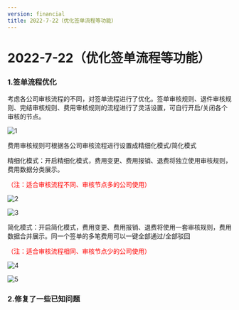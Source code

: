 ```yaml
---
version: financial
title: 2022-7-22（优化签单流程等功能）
---
```

# **2022-7-22（优化签单流程等功能）**

### **1.签单流程优化**

<ImageViewer/>

考虑各公司审核流程的不同，对签单流程进行了优化。签单审核规则、退件审核规则、完结审核规则、费用审核规则的流程进行了灵活设置，可自行开启/关闭各个审核的节点。

![1](/assets/media/2022.07.15.1.png "1")

费用审核规则可根据各公司审核流程进行设置成精细化模式/简化模式

精细化模式：开启精细化模式，费用变更、费用报销、退费将独立使用审核规则，费用数据分类展示。

<span style="color:red">（注：适合审核流程不同、审核节点多的公司使用）</span>

![2](/assets/media/2022.07.15.2.png "2")

![3](/assets/media/2022.07.15.3.jpg "3")

简化模式：开启简化模式，费用变更、费用报销、退费将使用一套审核规则，费用数据合并展示。同一个签单的多笔费用可以一键全部通过/全部驳回

<span style="color:red">（注：适合审核流程相同、审核节点少的公司使用）</span>

![4](/assets/media/2022.07.15.4.png "4")

![5](/assets/media/2022.07.15.5.png "5")

### **2.修复了一些已知问题**